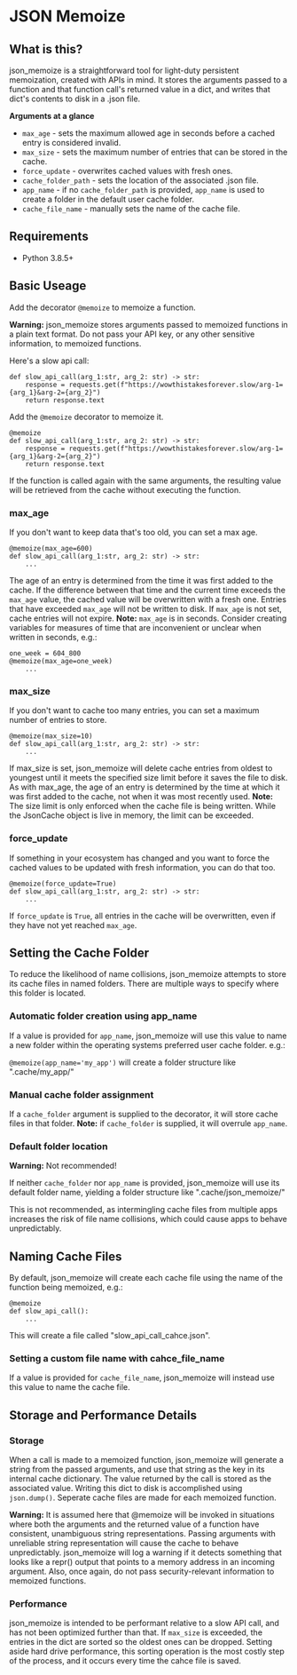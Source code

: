 # JSON Memoize

## What is this?
json_memoize is a straightforward tool for light-duty persistent memoization, created with APIs in mind. It stores the arguments passed to a function and that function call's returned value in a dict, and writes that dict's contents to disk in a .json file.

**Arguments at a glance**
- `max_age` - sets the maximum allowed age in seconds before a cached entry is considered invalid.
- `max_size` - sets the maximum number of entries that can be stored in the cache.
- `force_update` - overwrites cached values with fresh ones.
- `cache_folder_path` - sets the location of the associated .json file.
- `app_name` - if no `cache_folder_path` is provided, `app_name` is used to create a folder in the default user cache folder.
- `cache_file_name` - manually sets the name of the cache file.

## Requirements
 - Python 3.8.5+

## Basic Useage
Add the decorator `@memoize` to memoize a function.

**Warning:** json_memoize stores arguments passed to memoized functions in a plain text format. Do not pass your API key, or any other sensitive information, to memoized functions.

Here's a slow api call:
```
def slow_api_call(arg_1:str, arg_2: str) -> str:
    response = requests.get(f"https://wowthistakesforever.slow/arg-1={arg_1}&arg-2={arg_2}")
    return response.text
```

Add the `@memoize` decorator to memoize it.
```
@memoize
def slow_api_call(arg_1:str, arg_2: str) -> str:
    response = requests.get(f"https://wowthistakesforever.slow/arg-1={arg_1}&arg-2={arg_2}")
    return response.text
```
If the function is called again with the same arguments, the resulting value will be retrieved from the cache without executing the function.

### max_age
If you don't want to keep data that's too old, you can set a max age. 
```
@memoize(max_age=600)
def slow_api_call(arg_1:str, arg_2: str) -> str:
    ...
```
The age of an entry is determined from the time it was first added to the cache. If the difference between that time and the current time exceeds the `max_age` value, the cached value will be overwritten with a fresh one. Entries that have exceeded `max_age` will not be written to disk. If `max_age` is not set, cache entries will not expire.
**Note:** `max_age` is in seconds. Consider creating variables for measures of time that are inconvenient or unclear when written in seconds, e.g.:
```
one_week = 604_800
@memoize(max_age=one_week)
    ...
```
### max_size
If you don't want to cache too many entries, you can set a maximum number of entries to store.
```
@memoize(max_size=10)
def slow_api_call(arg_1:str, arg_2: str) -> str:
    ...
```
If max_size is set, json_memoize will delete cache entries from oldest to youngest until it meets the specified size limit before it saves the file to disk. As with max_age, the age of an entry is determined by the time at which it was first added to the cache, not when it was most recently used. 
**Note:** The size limit is only enforced when the cache file is being written. While the JsonCache object is live in memory, the limit can be exceeded.

### force_update
If something in your ecosystem has changed and you want to force the cached values to be updated with fresh information, you can do that too.
```
@memoize(force_update=True)
def slow_api_call(arg_1:str, arg_2: str) -> str:
    ...
```
If `force_update` is `True`, all entries in the cache will be overwritten, even if they have not yet reached `max_age`.

## Setting the Cache Folder
To reduce the likelihood of name collisions, json_memoize attempts to store its cache files in named folders. There are multiple ways to specify where this folder is located.

### Automatic folder creation using app_name
If a value is provided for `app_name`, json_memoize will use this value to name a new folder within the operating systems preferred user cache folder. e.g.:

`@memoize(app_name='my_app')` will create a folder structure like ".cache/my_app/"

### Manual cache folder assignment
If a `cache_folder` argument is supplied to the decorator, it will store cache files in that folder. **Note:** if `cache_folder` is supplied, it will overrule `app_name`.

### Default folder location
**Warning:** Not recommended!

If neither `cache_folder` nor `app_name` is provided, json_memoize will use its default folder name, yielding a folder structure like ".cache/json_memoize/"

This is not recommended, as intermingling cache files from multiple apps increases the risk of file name collisions, which could cause apps to behave unpredictably.

## Naming Cache Files
By default, json_memoize will create each cache file using the name of the function being memoized, e.g.:

```
@memoize
def slow_api_call():
    ... 
```

This will create a file called "slow_api_call_cahce.json".

### Setting a custom file name with cahce_file_name
If a value is provided for `cache_file_name`, json_memoize will instead use this value to name the cache file.


## Storage and Performance Details

### Storage
When a call is made to a memoized function, json_memoize will generate a string from the passed arguments, and use that string as the key in its internal cache dictionary. The value returned by the call is stored as the associated value. Writing this dict to disk is accomplished using `json.dump()`. Seperate cache files are made for each memoized function.

**Warning:** It is assumed here that @memoize will be invoked in situations where both the arguments and the returned value of a function have consistent, unambiguous string representations. Passing arguments with unreliable string representation will cause the cache to behave unpredictably. json_memoize will log a warning if it detects something that looks like a repr() output that points to a memory address in an incoming argument. Also, once again, do not pass security-relevant information to memoized functions.

### Performance
json_memoize is intended to be performant relative to a slow API call, and has not been optimized further than that. If `max_size` is exceeded, the entries in the dict are sorted so the oldest ones can be dropped. Setting aside hard drive performance, this sorting operation is the most costly step of the process, and it occurs every time the cahce file is saved.
